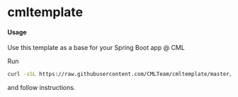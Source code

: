 # cmltemplate

#### Usage
Use this template as a base for your Spring Boot app @ CML

Run
```bash
curl -sSL https://raw.githubusercontent.com/CMLTeam/cmltemplate/master/init.sh | bash
```

and follow instructions.
